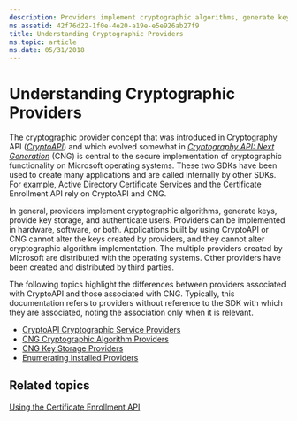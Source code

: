 ```yaml
---
description: Providers implement cryptographic algorithms, generate keys, provide key storage, and authenticate users. Providers can be implemented in hardware, software, or both.
ms.assetid: 42f76d22-1f0e-4e20-a19e-e5e926ab27f9
title: Understanding Cryptographic Providers
ms.topic: article
ms.date: 05/31/2018
---
```


# Understanding Cryptographic Providers

The cryptographic provider concept that was introduced in Cryptography API ([*CryptoAPI*](/windows/desktop/SecGloss/c-gly)) and which evolved somewhat in [*Cryptography API: Next Generation*](/windows/desktop/SecGloss/c-gly) (CNG) is central to the secure implementation of cryptographic functionality on Microsoft operating systems. These two SDKs have been used to create many applications and are called internally by other SDKs. For example, Active Directory Certificate Services and the Certificate Enrollment API rely on CryptoAPI and CNG.

In general, providers implement cryptographic algorithms, generate keys, provide key storage, and authenticate users. Providers can be implemented in hardware, software, or both. Applications built by using CryptoAPI or CNG cannot alter the keys created by providers, and they cannot alter cryptographic algorithm implementation. The multiple providers created by Microsoft are distributed with the operating systems. Other providers have been created and distributed by third parties.

The following topics highlight the differences between providers associated with CryptoAPI and those associated with CNG. Typically, this documentation refers to providers without reference to the SDK with which they are associated, noting the association only when it is relevant.

-   [CryptoAPI Cryptographic Service Providers](cryptoapi-cryptographic-service-providers.md)
-   [CNG Cryptographic Algorithm Providers](cng-cryptographic-algorithm-providers.md)
-   [CNG Key Storage Providers](cng-key-storage-providers.md)
-   [Enumerating Installed Providers](enumerating-installed-providers.md)

## Related topics

<dl> <dt>

[Using the Certificate Enrollment API](about-the-certificate-enrollment-api.md)
</dt> </dl>

 

 
